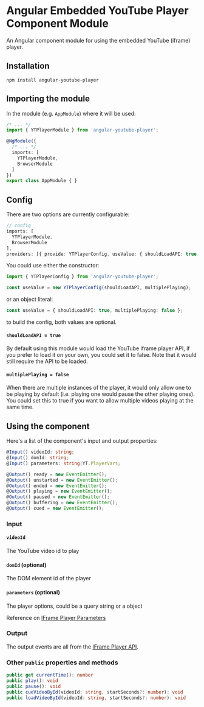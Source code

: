 # Angular Embedded YouTube Player Component Module

An Angular component module for using the embedded YouTube (iframe) player.

## Installation

```shell
npm install angular-youtube-player
```

## Importing the module

In the module (e.g. `AppModule`) where it will be used:

```TypeScript
/* ... */
import { YTPlayerModule } from 'angular-youtube-player';

@NgModule({
  /* ... */
  imports: [
    YTPlayerModule,
    BrowserModule
  ]
})
export class AppModule { }
```

## Config

There are two options are currently configurable:

```TypeScript
// config
imports: [
  YTPlayerModule,
  BrowserModule
],
providers: [{ provide: YTPlayerConfig, useValue: { shouldLoadAPI: true, multiplePlaying: false } }],
```

You could use either the constructor:

```TypeScript
import { YTPlayerConfig } from 'angular-youtube-player';

const useValue = new YTPlayerConfig(shouldLoadAPI, multiplePlaying);
```

or an object literal:

```TypeScript
const useValue = { shouldLoadAPI: true, multiplePlaying: false };
```

to build the config, both values are optional.

#### `shouldLoadAPI = true`

By default using this module would load the YouTube iframe player API, if you prefer to load it on your own, you could set it to false. Note that it would still require the API to be loaded.

#### `multiplePlaying = false`

When there are multiple instances of the player, it would only allow one to be playing by default (i.e. playing one would pause the other playing ones). You could set this to true if you want to allow multiple videos playing at the same time.

## Using the component

Here's a list of the component's input and output properties:

```TypeScript
@Input() videoId: string;
@Input() domId: string;
@Input() parameters: string|YT.PlayerVars;

@Output() ready = new EventEmitter();
@Output() unstarted = new EventEmitter();
@Output() ended = new EventEmitter();
@Output() playing = new EventEmitter();
@Output() paused = new EventEmitter();
@Output() buffering = new EventEmitter();
@Output() cued = new EventEmitter();
```

### Input

#### `videoId`

The YouTube video id to play

#### `domId` (optional)

The DOM element id of the player

#### `parameters` (optional)

The player options, could be a query string or a object

Reference on [IFrame Player Parameters](https://developers.google.com/youtube/player_parameters)

### Output

The output events are all from the [IFrame Player API](https://developers.google.com/youtube/iframe_api_reference#Events).

### Other `public` properties and methods

```TypeScript
public get currentTime(): number
public play(): void
public pause(): void
public cueVideoById(videoId: string, startSeconds?: number): void
public loadVideoById(videoId: string, startSeconds?: number): void
```

